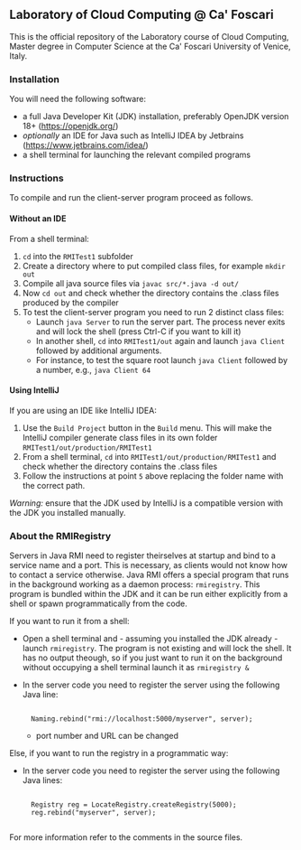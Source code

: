
## Laboratory of Cloud Computing @ Ca' Foscari

This is the official repository of the Laboratory course of Cloud Computing, Master degree in Computer Science at the Ca' Foscari University of Venice, Italy.

### Installation

You will need the following software:
- a full Java Developer Kit (JDK) installation, preferably OpenJDK version 18+ (https://openjdk.org/)
- _optionally_ an IDE for Java such as IntelliJ IDEA by Jetbrains (https://www.jetbrains.com/idea/)
- a shell terminal for launching the relevant compiled programs

### Instructions

To compile and run the client-server program proceed as follows.

#### Without an IDE

From a shell terminal:

1. `cd` into the `RMITest1` subfolder
2. Create a directory where to put compiled class files, for example `mkdir out`
3. Compile all java source files via `javac src/*.java -d out/` 
4. Now `cd out` and check whether the directory contains the .class files produced by the compiler
5. To test the client-server program you need to run 2 distinct class files:
	- Launch `java Server` to run the server part. The process never exits and will lock the shell (press Ctrl-C if you want to kill it)
	- In another shell, `cd` into `RMITest1/out` again and launch `java Client` followed by additional arguments.
	- For instance, to test the square root launch `java Client` followed by a number, e.g., `java Client 64`

#### Using IntelliJ

If you are using an IDE like IntelliJ IDEA:

1. Use the `Build Project` button in the `Build` menu. This will make the IntelliJ compiler generate class files in its own folder `RMITest1/out/production/RMITest1`
2. From a shell terminal, `cd` into `RMITest1/out/production/RMITest1` and check whether the directory contains the .class files
3. Follow the instructions at point `5` above replacing the folder name with the correct path.

*Warning:* ensure that the JDK used by IntelliJ is a compatible version with the JDK you installed manually.

### About the RMIRegistry

Servers in Java RMI need to register theirselves at startup and bind to a service name and a port.
This is necessary, as clients would not know how to contact a service otherwise.
Java RMI offers a special program that runs in the background working as a daemon process: `rmiregistry`.
This program is bundled within the JDK and it can be run either explicitly from a shell or spawn programmatically from the code.

If you want to run it from a shell:
- Open a shell terminal and - assuming you installed the JDK already - launch `rmiregistry`. The program is not existing and will lock the shell. It has no output theough, so if you just want to run it on the background without occupying a shell terminal launch it as `rmiregistry &`
- In the server code you need to register the server using the following Java line: 	

	<code>
	Naming.rebind("rmi://localhost:5000/myserver", server);
	</code>

	- port number and URL can be changed

Else, if you want to run the registry in a programmatic way:
- In the server code you need to register the server using the following Java lines:

	<code>
	Registry reg = LocateRegistry.createRegistry(5000);
	reg.rebind("myserver", server);
	</code>

For more information refer to the comments in the source files.